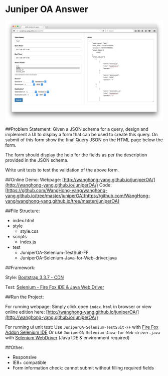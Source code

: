 # Juniper OA Answer

![](./readmePic.png)

##Problem Statement:
Given a JSON schema for a query, design and implement a UI to display a form that can be used to create this query. On submit of this form show the final Query JSON on the HTML page below the form.

The form should display the help for the fields as per the description provided in the JSON schema.

Write unit tests to test the validation of the above form.

##Online Demo:
Webpage: [http://wanghong-yang.github.io/juniperOA/](http://wanghong-yang.github.io/juniperOA/)
Code: [https://github.com/WangHong-yang/wanghong-yang.github.io/tree/master/juniperOA](https://github.com/WangHong-yang/wanghong-yang.github.io/tree/master/juniperOA)

##File Structure:
- index.html
- style
    - style.css
- scripts
    - index.js
- test
    - JuniperOA-Selenium-TestSuit-FF
    - JuniperOA-Selenium-Java-for-Web-driver.java

##Framework:

Style: [Bootstrap 3.3.7 - CDN](https://maxcdn.bootstrapcdn.com/bootstrap/3.3.7/css/bootstrap.min.css)

Test: [Selenium - Fire Fox IDE & Java Web Driver](http://www.seleniumhq.org/)

##Run the Project:

For running webpage:
Simply click open `index.html` in browser or view online edition here: [http://wanghong-yang.github.io/juniperOA/](http://wanghong-yang.github.io/juniperOA/)

For running ui unit test:
Use `JuniperOA-Selenium-TestSuit-FF` with [Fire Fox Addon Selenium IDE](https://addons.mozilla.org/en-us/firefox/addon/selenium-ide/)
Or use `JuniperOA-Selenium-Java-for-Web-driver.java` with [Selenium WebDriver](http://www.seleniumhq.org/docs/03_webdriver.jsp) (Java IDE & environment required)

##Other:
+ Responsive
+ IE8+ compatible
+ Form information check: cannot submit without filling required fields